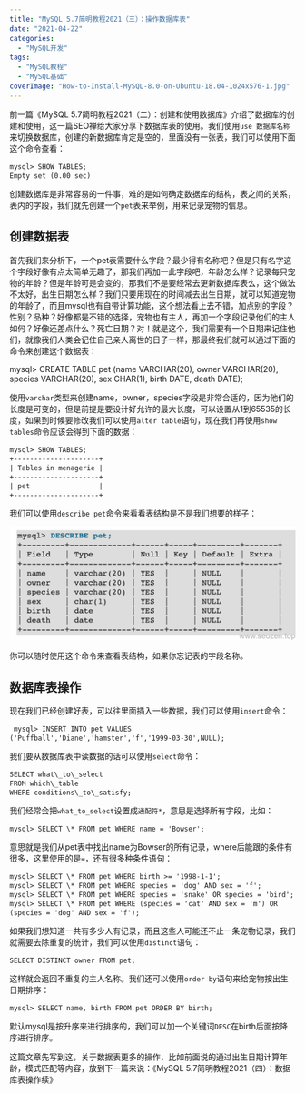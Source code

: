 ```yaml
---
title: "MySQL 5.7简明教程2021（三）：操作数据库表"
date: "2021-04-22"
categories: 
  - "MySQL开发"
tags: 
  - "MySQL教程"
  - "MySQL基础"
coverImage: "How-to-Install-MySQL-8.0-on-Ubuntu-18.04-1024x576-1.jpg"
---
```


前一篇《MySQL 5.7简明教程2021（二）：创建和使用数据库》介绍了数据库的创建和使用，这一篇SEO禅给大家分享下数据库表的使用。我们使用`use 数据库名称`来切换数据库，创建的新数据库肯定是空的，里面没有一张表，我们可以使用下面这个命令查看：
```
mysql> SHOW TABLES; 
Empty set (0.00 sec)
```
创建数据库是非常容易的一件事，难的是如何确定数据库的结构，表之间的关系，表内的字段，我们就先创建一个`pet`表来举例，用来记录宠物的信息。

## 创建数据表

首先我们来分析下，一个pet表需要什么字段？最少得有名称吧？但是只有名字这个字段好像有点太简单无趣了，那我们再加一此字段吧，年龄怎么样？记录每只宠物的年龄？但是年龄可是会变的，那我们不是要经常去更新数据库表么，这个做法不太好，出生日期怎么样？我们只要用现在的时间减去出生日期，就可以知道宠物的年龄了，而且mysql也有自带计算功能，这个想法看上去不错，加点别的字段？性别？品种？好像都是不错的选择，宠物也有主人，再加一个字段记录他们的主人如何？好像还差点什么？死亡日期？对！就是这个，我们需要有一个日期来记住他们，就像我们人类会记住自己亲人离世的日子一样，那最终我们就可以通过下面的命令来创建这个数据表：

mysql> CREATE TABLE pet (name VARCHAR(20), owner VARCHAR(20), species VARCHAR(20), sex CHAR(1), birth DATE, death DATE);

使用`varchar`类型来创建name，owner，species字段是非常合适的，因为他们的长度是可变的，但是前提是要设计好允许的最大长度，可以设置从1到65535的长度，如果到时候要修改我们可以使用`alter table`语句，现在我们再使用`show tables`命令应该会得到下面的数据：
```
mysql> SHOW TABLES; 
+---------------------+ 
| Tables in menagerie | 
+---------------------+ 
| pet                 | 
+---------------------+
```
我们可以使用`describe pet`命令来看看表结构是不是我们想要的样子：

![mysql-describe-table](images/WX20210405-170118@2x.png)

你可以随时使用这个命令来查看表结构，如果你忘记表的字段名称。

## 数据库表操作

现在我们已经创建好表，可以往里面插入一些数据，我们可以使用`insert`命令：
```
 mysql> INSERT INTO pet VALUES ('Puffball','Diane','hamster','f','1999-03-30',NULL);
```
我们要从数据库表中读数据的话可以使用`select`命令：
```
SELECT what\_to\_select
FROM which\_table
WHERE conditions\_to\_satisfy;
```
我们经常会把`what_to_select`设置成`通配符*`，意思是选择所有字段，比如：
```
mysql> SELECT \* FROM pet WHERE name = 'Bowser';
```
意思就是我们从pet表中找出name为Bowser的所有记录，where后能跟的条件有很多，这里使用的是`=`，还有很多种条件语句：
```
mysql> SELECT \* FROM pet WHERE birth >= '1998-1-1';
mysql> SELECT \* FROM pet WHERE species = 'dog' AND sex = 'f';
mysql> SELECT \* FROM pet WHERE species = 'snake' OR species = 'bird';
mysql> SELECT \* FROM pet WHERE (species = 'cat' AND sex = 'm') OR (species = 'dog' AND sex = 'f');
```
如果我们想知道一共有多少人有记录，而且这些人可能还不止一条宠物记录，我们就需要去除重复的统计，我们可以使用`distinct`语句：
```
SELECT DISTINCT owner FROM pet;
```
这样就会返回不重复的主人名称。我们还可以使用`order by`语句来给宠物按出生日期排序：
```
mysql> SELECT name, birth FROM pet ORDER BY birth;
```
默认mysql是按升序来进行排序的，我们可以加一个关键词`DESC`在birth后面按降序进行排序。

这篇文章先写到这，关于数据表更多的操作，比如前面说的通过出生日期计算年龄，模式匹配等内容，放到下一篇来说：《MySQL 5.7简明教程2021（四）：数据库表操作续》
